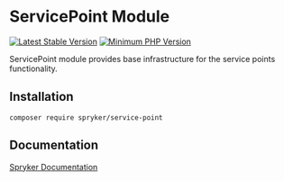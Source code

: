 # ServicePoint Module
[![Latest Stable Version](https://poser.pugx.org/spryker/service-point/v/stable.svg)](https://packagist.org/packages/spryker/service-point)
[![Minimum PHP Version](https://img.shields.io/badge/php-%3E%3D%208.0-8892BF.svg)](https://php.net/)

ServicePoint module provides base infrastructure for the service points functionality.


## Installation

```
composer require spryker/service-point
```

## Documentation

[Spryker Documentation](https://docs.spryker.com)
